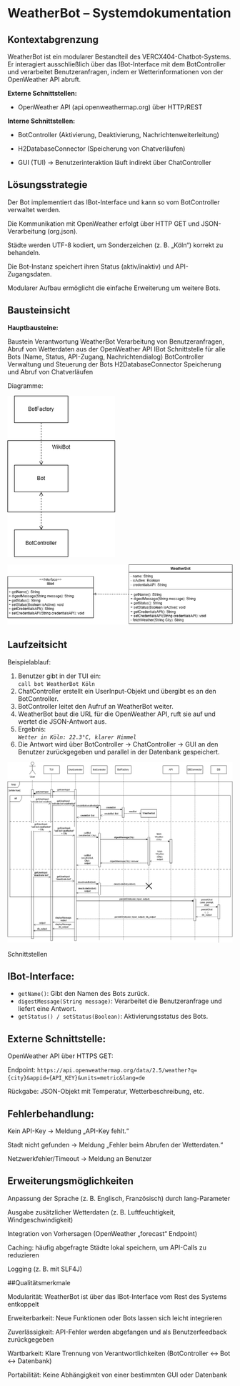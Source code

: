 # WeatherBot – Systemdokumentation
## Kontextabgrenzung

WeatherBot ist ein modularer Bestandteil des VERCX404-Chatbot-Systems.
Er interagiert ausschließlich über das IBot-Interface mit dem BotController und verarbeitet Benutzeranfragen, indem er Wetterinformationen von der OpenWeather API abruft.

**Externe Schnittstellen:**

- OpenWeather API (api.openweathermap.org) über HTTP/REST

**Interne Schnittstellen:**

- BotController (Aktivierung, Deaktivierung, Nachrichtenweiterleitung)

- H2DatabaseConnector (Speicherung von Chatverläufen)

- GUI (TUI) → Benutzerinteraktion läuft indirekt über ChatController

## Lösungsstrategie

Der Bot implementiert das IBot-Interface und kann so vom BotController verwaltet werden.

Die Kommunikation mit OpenWeather erfolgt über HTTP GET und JSON-Verarbeitung (org.json).

Städte werden UTF-8 kodiert, um Sonderzeichen (z. B. „Köln“) korrekt zu behandeln.

Die Bot-Instanz speichert ihren Status (aktiv/inaktiv) und API-Zugangsdaten.

Modularer Aufbau ermöglicht die einfache Erweiterung um weitere Bots.

## Bausteinsicht

**Hauptbausteine:**

Baustein	Verantwortung
WeatherBot	Verarbeitung von Benutzeranfragen, Abruf von Wetterdaten aus der OpenWeather API
IBot	Schnittstelle für alle Bots (Name, Status, API-Zugang, Nachrichtendialog)
BotController	Verwaltung und Steuerung der Bots
H2DatabaseConnector	Speicherung und Abruf von Chatverläufen

Diagramme:


![Bausteinsicht WeatherBot](Bausteinsicht_of_weatherbot.drawio.png)

![Klassendiagramm WeatherBot](WeatherBot.drawio.png)

## Laufzeitsicht

Beispielablauf:

1. Benutzer gibt in der TUI ein:<br>
`call bot WeatherBot Köln`
2. ChatController erstellt ein UserInput-Objekt und übergibt es an den BotController.
3. BotController leitet den Aufruf an WeatherBot weiter.
4. WeatherBot baut die URL für die OpenWeather API, ruft sie auf und wertet die JSON-Antwort aus.
5. Ergebnis:<br>
*`Wetter in Köln: 22.3°C, klarer Himmel`*
6. Die Antwort wird über BotController → ChatController → GUI an den Benutzer zurückgegeben und parallel in der Datenbank gespeichert.

![Laufzeitdiagramm WeatherBot](Laufzeitsicht_weatherbot.drawio.png)

Schnittstellen

## IBot-Interface:

- `getName()`: Gibt den Namen des Bots zurück.
- `digestMessage(String message)`: Verarbeitet die Benutzeranfrage und liefert eine Antwort.
- `getStatus() / setStatus(Boolean)`: Aktivierungsstatus des Bots.

## Externe Schnittstelle:

OpenWeather API über HTTPS GET:

Endpoint:
`https://api.openweathermap.org/data/2.5/weather?q={city}&appid={API_KEY}&units=metric&lang=de`

Rückgabe: JSON-Objekt mit Temperatur, Wetterbeschreibung, etc.

## Fehlerbehandlung:

Kein API-Key → Meldung „API-Key fehlt.“

Stadt nicht gefunden → Meldung „Fehler beim Abrufen der Wetterdaten.“

Netzwerkfehler/Timeout → Meldung an Benutzer

## Erweiterungsmöglichkeiten

Anpassung der Sprache (z. B. Englisch, Französisch) durch lang-Parameter

Ausgabe zusätzlicher Wetterdaten (z. B. Luftfeuchtigkeit, Windgeschwindigkeit)

Integration von Vorhersagen (OpenWeather „forecast“ Endpoint)

Caching: häufig abgefragte Städte lokal speichern, um API-Calls zu reduzieren

Logging (z. B. mit SLF4J)

##Qualitätsmerkmale

Modularität: WeatherBot ist über das IBot-Interface vom Rest des Systems entkoppelt

Erweiterbarkeit: Neue Funktionen oder Bots lassen sich leicht integrieren

Zuverlässigkeit: API-Fehler werden abgefangen und als Benutzerfeedback zurückgegeben

Wartbarkeit: Klare Trennung von Verantwortlichkeiten (BotController ↔ Bot ↔ Datenbank)

Portabilität: Keine Abhängigkeit von einer bestimmten GUI oder Datenbank